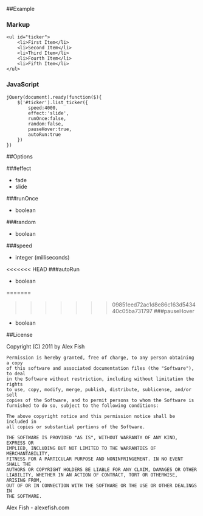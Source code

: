 ##Example 

### Markup

	<ul id="ticker">
		<li>First Item</li>
		<li>Second Item</li>
		<li>Third Item</li>
		<li>Fourth Item</li>
		<li>Fifth Item</li>
	</ul>

### JavaScript

	jQuery(document).ready(function($){
		$('#ticker').list_ticker({
			speed:4000,
			effect:'slide',
			runOnce:false,
			random:false,
			pauseHover:true,
			autoRun:true
		})
	})

##Options

###effect

* fade
* slide

###runOnce
* boolean

###random
* boolean

###speed
* integer (milliseconds)

<<<<<<< HEAD
###autoRun
* boolean

=======
>>>>>>> 09851eed72ac1d8e86c163d543440c05ba731797
###pauseHover
* boolean

##License

Copyright (C) 2011 by Alex Fish

    Permission is hereby granted, free of charge, to any person obtaining a copy
    of this software and associated documentation files (the "Software"), to deal
    in the Software without restriction, including without limitation the rights
    to use, copy, modify, merge, publish, distribute, sublicense, and/or sell
    copies of the Software, and to permit persons to whom the Software is
    furnished to do so, subject to the following conditions:

    The above copyright notice and this permission notice shall be included in
    all copies or substantial portions of the Software.

    THE SOFTWARE IS PROVIDED "AS IS", WITHOUT WARRANTY OF ANY KIND, EXPRESS OR
    IMPLIED, INCLUDING BUT NOT LIMITED TO THE WARRANTIES OF MERCHANTABILITY,
    FITNESS FOR A PARTICULAR PURPOSE AND NONINFRINGEMENT. IN NO EVENT SHALL THE
    AUTHORS OR COPYRIGHT HOLDERS BE LIABLE FOR ANY CLAIM, DAMAGES OR OTHER
    LIABILITY, WHETHER IN AN ACTION OF CONTRACT, TORT OR OTHERWISE, ARISING FROM,
    OUT OF OR IN CONNECTION WITH THE SOFTWARE OR THE USE OR OTHER DEALINGS IN
    THE SOFTWARE.

Alex Fish - alexefish.com